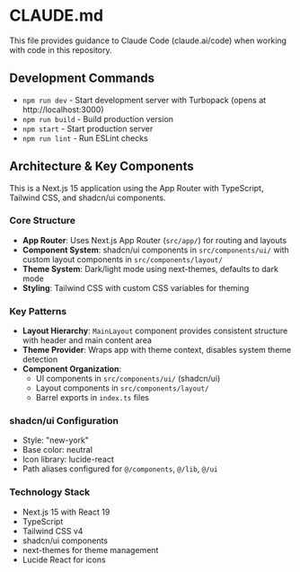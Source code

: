 # CLAUDE.md

This file provides guidance to Claude Code (claude.ai/code) when working with code in this repository.

## Development Commands

- `npm run dev` - Start development server with Turbopack (opens at http://localhost:3000)
- `npm run build` - Build production version
- `npm start` - Start production server
- `npm run lint` - Run ESLint checks

## Architecture & Key Components

This is a Next.js 15 application using the App Router with TypeScript, Tailwind CSS, and shadcn/ui components.

### Core Structure
- **App Router**: Uses Next.js App Router (`src/app/`) for routing and layouts
- **Component System**: shadcn/ui components in `src/components/ui/` with custom layout components in `src/components/layout/`
- **Theme System**: Dark/light mode using next-themes, defaults to dark mode
- **Styling**: Tailwind CSS with custom CSS variables for theming

### Key Patterns
- **Layout Hierarchy**: `MainLayout` component provides consistent structure with header and main content area
- **Theme Provider**: Wraps app with theme context, disables system theme detection
- **Component Organization**: 
  - UI components in `src/components/ui/` (shadcn/ui)
  - Layout components in `src/components/layout/`
  - Barrel exports in `index.ts` files

### shadcn/ui Configuration
- Style: "new-york"
- Base color: neutral
- Icon library: lucide-react
- Path aliases configured for `@/components`, `@/lib`, `@/ui`

### Technology Stack
- Next.js 15 with React 19
- TypeScript
- Tailwind CSS v4
- shadcn/ui components
- next-themes for theme management
- Lucide React for icons